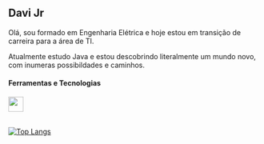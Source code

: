 ## Davi Jr 


Olá, sou formado em Engenharia Elétrica e hoje estou em transição de carreira para a área de TI. 

Atualmente estudo Java e estou descobrindo literalmente um mundo novo, com inumeras possibildades e caminhos. 



#### Ferramentas e Tecnologias
<div>
    <img src="https://cdn.jsdelivr.net/gh/devicons/devicon/icons/java/java-original.svg" width="30" height="30"/>
</div>
<br>

[![Top Langs](https://github-readme-stats.vercel.app/api?username=engdvj&show_icons=true&theme=transparent)](https://github.com/engdvj/github-readme-stats)
